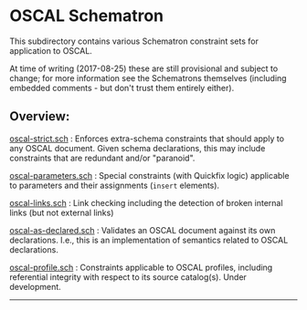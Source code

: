 # OSCAL Schematron

This subdirectory contains various Schematron constraint sets for application to OSCAL.

At time of writing (2017-08-25) these are still provisional and subject to change; for more information see the Schematrons themselves (including embedded comments - but don't trust them entirely either).

## Overview:

[oscal-strict.sch](oscal-strict.sch)
  : Enforces extra-schema constraints that should apply to any OSCAL document. Given schema declarations, this may include constraints that are redundant and/or "paranoid".

[oscal-parameters.sch](oscal-parameters.sch)
  : Special constraints (with Quickfix logic) applicable to parameters and their assignments (`insert` elements).

[oscal-links.sch](oscal-parameters.sch)
  : Link checking including the detection of broken internal links (but not external links)

[oscal-as-declared.sch](oscal-as-declared.sch)
  : Validates an OSCAL document against its own declarations. I.e., this is an implementation of semantics related to OSCAL declarations.

[oscal-profile.sch](oscal-profile.sch)
  : Constraints applicable to OSCAL profiles, including referential integrity with respect to its source catalog(s). Under development.

-----
